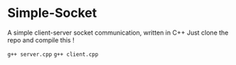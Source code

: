 # Simple-Socket
A simple client-server socket communication, written in C++
Just clone the repo and compile this !

``g++ server.cpp``
``g++ client.cpp``
